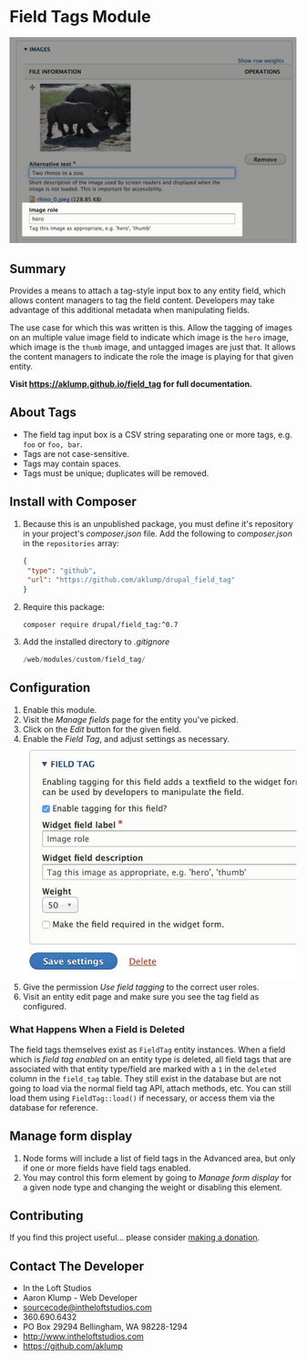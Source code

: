 # Field Tags Module

![Implementation](images/implementation.jpg)

## Summary

Provides a means to attach a tag-style input box to any entity field, which allows content managers to tag the field content. Developers may take advantage of this additional metadata when manipulating fields.

The use case for which this was written is this. Allow the tagging of images on an multiple value image field to indicate which image is the `hero` image, which image is the `thumb` image, and untagged images are just that. It allows the content managers to indicate the role the image is playing for that given entity.

**Visit <https://aklump.github.io/field_tag> for full documentation.**

## About Tags

* The field tag input box is a CSV string separating one or more tags, e.g. `foo` or `foo, bar`.
* Tags are not case-sensitive.
* Tags may contain spaces.
* Tags must be unique; duplicates will be removed.

## Install with Composer

1. Because this is an unpublished package, you must define it's repository in
   your project's _composer.json_ file. Add the following to _composer.json_ in
   the `repositories` array:
   
    ```json
    {
     "type": "github",
     "url": "https://github.com/aklump/drupal_field_tag"
    }
    ```
1. Require this package:
   
    ```
    composer require drupal/field_tag:^0.7
    ```
1. Add the installed directory to _.gitignore_
   
   ```php
   /web/modules/custom/field_tag/
   ```

## Configuration

1. Enable this module.
1. Visit the _Manage fields_ page for the entity you've picked.
1. Click on the _Edit_ button for the given field.
1. Enable the _Field Tag_, and adjust settings as necessary.  ![Settings](images/settings.jpg)
1. Give the permission _Use field tagging_ to the correct user roles.
1. Visit an entity edit page and make sure you see the tag field as configured.

### What Happens When a Field is Deleted

The field tags themselves exist as `FieldTag` entity instances. When a field which is _field tag enabled_ on an entity type is deleted, all field tags that are associated with that entity type/field are marked with a `1` in the `deleted` column in the `field_tag` table. They still exist in the database but are not going to load via the normal field tag API, attach methods, etc. You can still load them using `FieldTag::load()` if necessary, or access them via the database for reference.

## Manage form display

1. Node forms will include a list of field tags in the Advanced area, but only if one or more fields have field tags enabled.
1. You may control this form element by going to _Manage form display_ for a given node type and changing the weight or disabling this element.

## Contributing

If you find this project useful... please consider [making a donation](https://www.paypal.com/cgi-bin/webscr?cmd=_s-xclick&hosted_button_id=4E5KZHDQCEUV8&item_name=Gratitude%20for%20aklump%2Ffield_tag).

## Contact The Developer

* In the Loft Studios
* Aaron Klump - Web Developer
* sourcecode@intheloftstudios.com
* 360.690.6432
* PO Box 29294 Bellingham, WA 98228-1294
* <http://www.intheloftstudios.com>
* <https://github.com/aklump>
